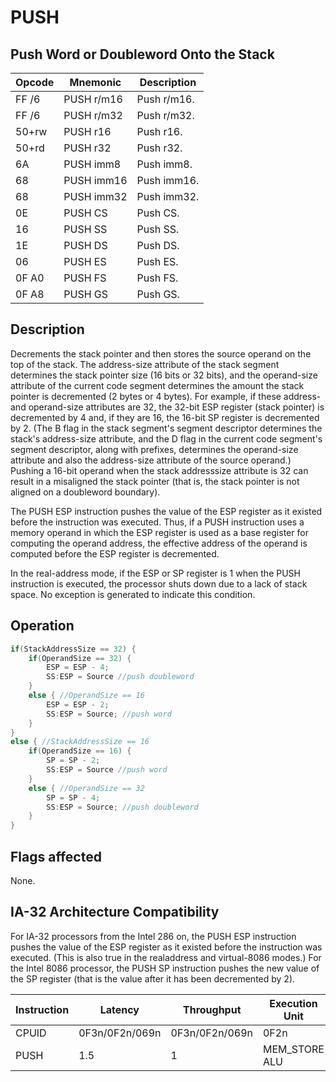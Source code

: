 # PUSH
 
## Push Word or Doubleword Onto the Stack
 
 
|Opcode|Mnemonic|Description|
|-|-|-|
|FF /6|PUSH r/m16|Push r/m16.|
|FF /6|PUSH r/m32|Push r/m32.|
|50+rw|PUSH r16|Push r16.|
|50+rd|PUSH r32|Push r32.|
|6A|PUSH imm8|Push imm8.|
|68|PUSH imm16|Push imm16.|
|68|PUSH imm32|Push imm32.|
|0E|PUSH CS|Push CS.|
|16|PUSH SS|Push SS.|
|1E|PUSH DS|Push DS.|
|06|PUSH ES|Push ES.|
|0F A0|PUSH FS|Push FS.|
|0F A8|PUSH GS|Push GS.|
 
## Description
 
Decrements the stack pointer and then stores the source operand on the top of the stack. The address-size attribute of the stack segment determines the stack pointer size (16 bits or 32 bits), and the operand-size attribute of the current code segment determines the amount the stack pointer is decremented (2 bytes or 4 bytes). For example, if these address- and operand-size attributes are 32, the 32-bit ESP register (stack pointer) is decremented by 4 and, if they are 16, the 16-bit SP register is decremented by 2. (The B flag in the stack segment's segment descriptor determines the stack's address-size attribute, and the D flag in the current code segment's segment descriptor, along with prefixes, determines the operand-size attribute and also the address-size attribute of the source operand.) Pushing a 16-bit operand when the stack addresssize attribute is 32 can result in a misaligned the stack pointer (that is, the stack pointer is not aligned on a doubleword boundary).
 
The PUSH ESP instruction pushes the value of the ESP register as it existed before the instruction was executed. Thus, if a PUSH instruction uses a memory operand in which the ESP register is used as a base register for computing the operand address, the effective address of the operand is computed before the ESP register is decremented.
 
In the real-address mode, if the ESP or SP register is 1 when the PUSH instruction is executed, the processor shuts down due to a lack of stack space. No exception is generated to indicate this condition.
 
 
## Operation
 
```c
if(StackAddressSize == 32) {
	if(OperandSize == 32) {
		ESP = ESP - 4;
		SS:ESP = Source //push doubleword
	}
	else { //OperandSize == 16
		ESP = ESP - 2;
		SS:ESP = Source; //push word
	}
}
else { //StackAddressSize == 16
	if(OperandSize == 16) {
		SP = SP - 2;
		SS:ESP = Source //push word
	}
	else { //OperandSize == 32
		SP = SP - 4;
		SS:ESP = Source; //push doubleword
	}
}

```
 
 
## Flags affected
 
None.

 
 
## IA-32 Architecture Compatibility
 
For IA-32 processors from the Intel 286 on, the PUSH ESP instruction pushes the value of the ESP register as it existed before the instruction was executed. (This is also true in the realaddress and virtual-8086 modes.) For the Intel 8086 processor, the PUSH SP instruction pushes the new value of the SP register (that is the value after it has been decremented by 2).

 
 
|Instruction|Latency|Throughput|Execution Unit|
|-|-|-|-|
|CPUID|0F3n/0F2n/069n|0F3n/0F2n/069n|0F2n|
|PUSH|1.5|1|MEM_STORE ALU|
